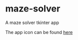 # maze-solver
A maze solver tkinter app

The app icon can be found [here](https://www.flaticon.com/free-icons/maze)
